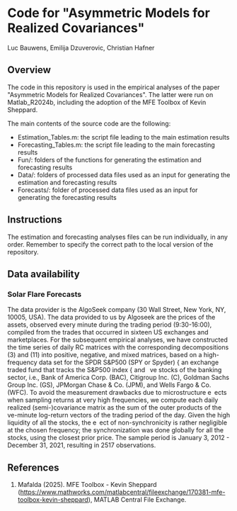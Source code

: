 # **Code for "Asymmetric Models for Realized Covariances"**

Luc Bauwens, Emilija Dzuverovic, Christian Hafner

## Overview

The code in this repository is used in the empirical analyses of the paper "Asymmetric Models for Realized Covariances". The latter were run on Matlab_R2024b, including the adoption of the MFE Toolbox of Kevin Sheppard.

The main contents of the source code are the following:
- Estimation_Tables.m: the script file leading to the main estimation results
- Forecasting_Tables.m: the script file leading to the main forecasting results
- Fun/: folders of the functions for generating the estimation and forecasting results
- Data/: folders of processed data files used as an input for generating the estimation and forecasting results
- Forecasts/: folder of processed data files used as an input for generating the forecasting results

## Instructions

The estimation and forecasting analyses files can be run individually, in any order. Remember to specify the correct path to the local version of the repository.

## Data availability

### Solar Flare Forecasts
The data provider is the AlgoSeek company (30 Wall Street, New York, NY, 10005, USA). The data provided to us by Algoseek are the prices of the assets, observed every minute during the trading period (9:30-16:00), compiled from the trades that occurred in sixteen US exchanges and marketplaces. For the subsequent empirical analyses, we have constructed the time series of daily RC matrices with the corresponding decompositions (3) and (11) into positive, negative, and mixed matrices, based on a high-frequency data set for the SPDR S&P500 (SPY or Spyder) { an exchange traded fund that tracks the S&P500 index { and  ve stocks of the banking sector, i.e., Bank of America Corp. (BAC), Citigroup Inc. (C), Goldman Sachs Group Inc. (GS), JPMorgan Chase & Co. (JPM), and Wells Fargo & Co. (WFC). To avoid the measurement drawbacks due to microstructure e ects when sampling returns at very high frequencies, we compute each daily realized (semi-)covariance matrix as the sum of the outer products of the  ve-minute log-return vectors of the trading period of the day. Given the high liquidity of all the stocks, the e ect of non-synchronicity is rather negligible at the chosen frequency; the synchronization was done globally for all the stocks, using the closest prior price. The sample period is January 3, 2012 - December 31, 2021, resulting in 2517 observations.

## References

1. Mafalda (2025). MFE Toolbox - Kevin Sheppard (https://www.mathworks.com/matlabcentral/fileexchange/170381-mfe-toolbox-kevin-sheppard), MATLAB Central File Exchange.



